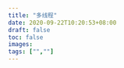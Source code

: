 ```yaml
---
title: "多线程"
date: 2020-09-22T10:20:53+08:00
draft: false
toc: false
images:
tags: ["",""]
---
```


